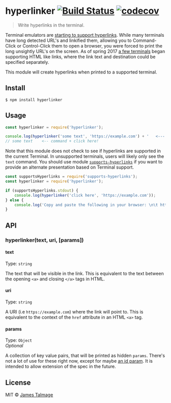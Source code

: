 # hyperlinker [![Build Status](https://travis-ci.org/jamestalmage/hyperlinker.svg?branch=master)](https://travis-ci.org/jamestalmage/hyperlinker) [![codecov](https://codecov.io/gh/jamestalmage/hyperlinker/badge.svg?branch=master)](https://codecov.io/gh/jamestalmage/hyperlinker?branch=master)

> Write hyperlinks in the terminal.

Terminal emulators are [starting to support hyperlinks](https://gist.github.com/egmontkob/eb114294efbcd5adb1944c9f3cb5feda). While many terminals have long detected URL's and linkified them, allowing you to Command-Click or Control-Click them to open a browser, you were forced to print the long unsightly URL's on the screen. As of spring 2017 [a few terminals](https://gist.github.com/egmontkob/eb114294efbcd5adb1944c9f3cb5feda) began supporting HTML like links, where the link text and destination could be specified separately.

This module will create hyperlinks when printed to a supported terminal.

## Install

```
$ npm install hyperlinker
```


## Usage

```js
const hyperlinker = require('hyperlinker');

console.log(hyperlinker('some text', 'https://example.com') + '   <--- command + click here!');
// some text    <-- command + click here!

```

Note that this module does not check to see if hyperlinks are supported in the current Terminal. In unsupported terminals, users will likely only see the `text` command. You should use module [`supports-hyperlinks`](https://github.com/jamestalmage/supports-hyperlinks) if you want to provide an alternate presentation based on Terminal support.

```js
const supportsHyperlinks = require('supports-hyperlinks');
const hyperlinker = require('hyperlinker');

if (supportsHyperlinks.stdout) {
    console.log(hyperlinker('click here', 'https://example.com'));
} else {
    console.log('Copy and paste the following in your browser: \n\t https://example.com');
}
```

## API

### hyperlinker(text, uri, [params])

#### text

Type: `string`

The text that will be visible in the link. This is equivalent to the text between the opening `<a>` and closing `</a>` tags in HTML.

#### uri

Type: `string`

A URI (i.e `https://example.com`) where the link will point to. This is equivalent to the context of the `href` attribute in an HTML `<a>` tag.

#### params

Type: `Object`<br>
*Optional*

A collection of key value pairs, that will be printed as hidden `params`. There's not a lot of use for these right now, except for maybe [an id param](https://gist.github.com/egmontkob/eb114294efbcd5adb1944c9f3cb5feda#hover-underlining-and-the-id-parameter). It is intended to allow extension of the spec in the future.


## License

MIT © [James Talmage](https://github.com/jamestalmage)
